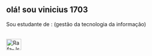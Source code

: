 ## olá! sou vinicius 1703

Sou estudante de : (gestão da tecnologia da informação) 
<div style="display: inline_block"><br>
  <img align="center" alt="Rafa-Js" height="30" width="40" 
